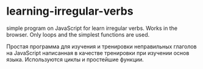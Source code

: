 # learning-irregular-verbs
simple program on JavaScript for learn irregular verbs. Works in the browser. Only loops and the simplest functions are used.

Простая программа для изучения и тренировки неправильных глаголов на JavaScript написанная в качестве тренировки при изучении основ языка. Используются циклы и простейшие функции.
